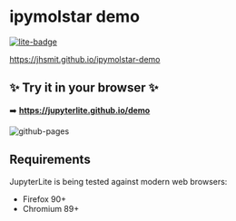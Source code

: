 # ipymolstar demo

[![lite-badge](https://jupyterlite.rtfd.io/en/latest/_static/badge.svg)](https://jupyterlite.github.io/demo)

https://jhsmit.github.io/ipymolstar-demo


## ✨ Try it in your browser ✨

➡️ **https://jupyterlite.github.io/demo**

![github-pages](https://user-images.githubusercontent.com/591645/120649478-18258400-c47d-11eb-80e5-185e52ff2702.gif)

## Requirements

JupyterLite is being tested against modern web browsers:

- Firefox 90+
- Chromium 89+

